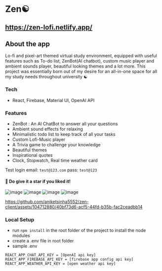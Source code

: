 # Zen☯️
## https://zen-lofi.netlify.app/

## About the app
Lo-fi and pixel-art themed virtual study environment, equipped with useful features such as To-do list, ZenBot(AI chatbot), custom music player and ambient sounds player, beautiful looking themes and a lot more. This project was essentially born out of my desire for an all-in-one space for all my study needs throughout university ☯️

### Tech 
* React, Firebase, Material UI, OpenAI API

### Features
* ZenBot : An AI ChatBot to answer all your questions
* Ambient sound effects for relaxing
* Minimalistic todo list to keep track of all your tasks
* Custom Lofi-Music player
* A Trivia game to challenge your knowledge
*  Beautiful themes
* Inspirational quotes
* Clock, Stopwatch, Real time weather card
  


Test login
email: `test@123.com`
pass: `test@123`

#### 💫 Do give it a star if you liked it!

![image](https://github.com/aniketsinha5552/zen-client/assets/104712880/e36857d4-0c69-4330-bbf5-9ab5bb03df21)
![image](https://github.com/aniketsinha5552/zen-client/assets/104712880/b0e3c62a-b024-44f1-8a6b-b3d292cb531b)
![image](https://github.com/aniketsinha5552/zen-client/assets/104712880/2048aee9-966d-47be-b89f-5bd6544354c3)
![image](https://github.com/aniketsinha5552/zen-client/assets/104712880/b9d64e5a-ecb8-411f-8ee2-3f8cfaa132b8)




https://github.com/aniketsinha5552/zen-client/assets/104712880/40bf73d6-acf5-44fd-b35b-fac2ceadbb14


### Local Setup
* run `npm install` in the root folder of the project to install the node modules
* create a .env file in root folder
* sample .env
```
REACT_APP_CHAT_API_KEY = [OpenAI api key]
REACT_APP_FIREBASE_API_KEY = [firebase app config api key]
REACT_APP_WEATHER_API_KEY = [open weather api key]
```











